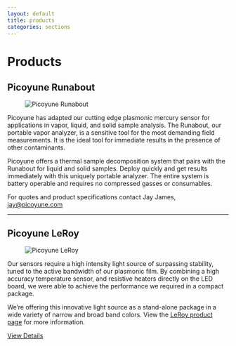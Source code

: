 ```yaml
---
layout: default
title: products
categories: sections
---
```


<h1>Products</h1>
<h2 class="left">Picoyune Runabout</h2>
<figure>
  <img src="img/picoyune-runabout.jpg" alt="Picoyune Runabout">
  <!-- <figcaption class="left">Picoyune Runabout</figcaption> -->
</figure>

<p class="left">Picoyune has adapted our cutting edge plasmonic mercury sensor for applications in vapor, liquid, and solid sample analysis. The Runabout, our portable vapor analyzer, is a sensitive tool for the most demanding field measurements. It is the ideal tool for immediate results in the presence of other contaminants.</p>

<p class="left">Picoyune offers a thermal sample decomposition system that pairs with the Runabout for liquid and solid samples. Deploy quickly and get results immediately with this uniquely portable analyzer. The entire system is battery operable and requires no compressed gasses or consumables.</p>

<p class="left">For quotes and product specifications contact Jay James, <a href="mailto:jay@picoyune.com">jay@picoyune.com</a></p>
<hr />
<h2 class="left">Picoyune LeRoy</h2>
<figure class="left">
  <img src="img/leroy-lights.jpg" alt="Picoyune LeRoy">
  <!-- <figcaption class="left">Picoyune LeRoy</figcaption> -->
</figure>


<p class="left">Our sensors require a high intensity light source of surpassing stability, tuned to the active bandwidth of our plasmonic film.  By combining a high accuracy temperature sensor, and resistive heaters directly on the LED board, we were able to achieve the performance we required in a compact package.</p>

<p class="left">We’re offering this innovative light source as a stand-alone package in a wide variety of narrow and broad band colors.  View the <a href="/leroy.html">LeRoy product page</a> for more information.</p>
<a href="/leroy.html" class="button left" style="float: left;">View Details</a>